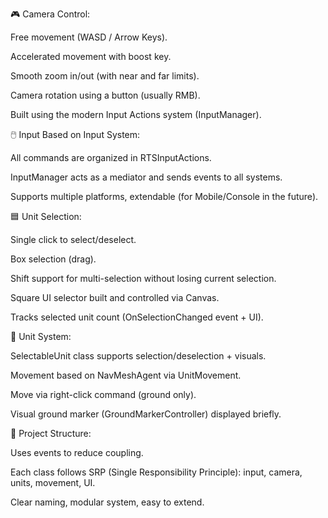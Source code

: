 

🎮 Camera Control:

Free movement (WASD / Arrow Keys).

Accelerated movement with boost key.

Smooth zoom in/out (with near and far limits).

Camera rotation using a button (usually RMB).

Built using the modern Input Actions system (InputManager).

🖱️ Input Based on Input System:

All commands are organized in RTSInputActions.

InputManager acts as a mediator and sends events to all systems.

Supports multiple platforms, extendable (for Mobile/Console in the future).

🟦 Unit Selection:

Single click to select/deselect.

Box selection (drag).

Shift support for multi-selection without losing current selection.

Square UI selector built and controlled via Canvas.

Tracks selected unit count (OnSelectionChanged event + UI).

🔁 Unit System:

SelectableUnit class supports selection/deselection + visuals.

Movement based on NavMeshAgent via UnitMovement.

Move via right-click command (ground only).

Visual ground marker (GroundMarkerController) displayed briefly.

🧠 Project Structure:

Uses events to reduce coupling.

Each class follows SRP (Single Responsibility Principle): input, camera, units, movement, UI.

Clear naming, modular system, easy to extend.

